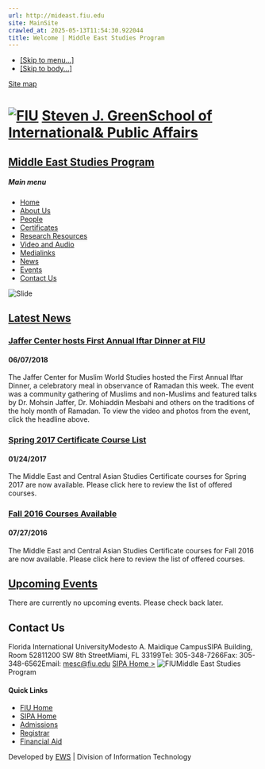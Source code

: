 ```yaml
---
url: http://mideast.fiu.edu
site: MainSite
crawled_at: 2025-05-13T11:54:30.922044
title: Welcome | Middle East Studies Program
---
```


  * [[Skip to menu...]](https://mesc.fiu.edu/#menu)
  * [[Skip to body...]](https://mesc.fiu.edu/#content)


[Site map](https://mesc.fiu.edu/sitemap/)
# [![FIU](https://cstatic.fiu.edu/fiulogo)](http://www.fiu.edu "Go to FIU Home") [Steven J. GreenSchool of International& Public Affairs](http://sipa.fiu.edu "Go to Steven J. Green School of International & Public Affairs Home")
## [Middle East Studies Program](https://mesc.fiu.edu/ "Go home")
##### Main menu
  * [Home](https://mesc.fiu.edu/)
  * [About Us](https://mesc.fiu.edu/about/)
  * [People](https://mesc.fiu.edu/people/)
  * [Certificates](https://mesc.fiu.edu/certificate/)
  * [Research Resources](https://mesc.fiu.edu/research-resources/)
  * [Video and Audio](https://mesc.fiu.edu/videos/)
  * [Medialinks](https://mesc.fiu.edu/medialinks/)
  * [News](https://mesc.fiu.edu/news/)
  * [Events](https://mesc.fiu.edu/events/)
  * [Contact Us](https://mesc.fiu.edu/contact/)


![Slide](https://mesc.fiu.edu/inc.l/slide-1/slide.png)
## [Latest News](https://mesc.fiu.edu/news/)
### [Jaffer Center hosts First Annual Iftar Dinner at FIU](https://sipa.fiu.edu/news/2018/jaffer-center-hosts-first-annual-iftar-dinner-at-fiu/)
#### 06/07/2018
The Jaffer Center for Muslim World Studies hosted the First Annual Iftar Dinner, a celebratory meal in observance of Ramadan this week. The event was a community gathering of Muslims and non-Muslims and featured talks by Dr. Mohsin Jaffer, Dr. Mohiaddin Mesbahi and others on the traditions of the holy month of Ramadan. To view the video and photos from the event, click the headline above.
### [Spring 2017 Certificate Course List](http://mesc.fiu.edu/certificate/)
#### 01/24/2017
The Middle East and Central Asian Studies Certificate courses for Spring 2017 are now available. Please click here to review the list of offered courses.
### [Fall 2016 Courses Available](http://mesc.fiu.edu/certificate/)
#### 07/27/2016
The Middle East and Central Asian Studies Certificate courses for Fall 2016 are now available. Please click here to review the list of offered courses.
## [Upcoming Events](https://mesc.fiu.edu/events/)
There are currently no upcoming events. Please check back later.
## Contact Us
Florida International UniversityModesto A. Maidique CampusSIPA Building, Room 52811200 SW 8th StreetMiami, FL 33199Tel: 305-348-7266Fax: 305-348-6562Email: mesc@fiu.edu
[ SIPA Home >](http://sipa.fiu.edu/)
![FIU](https://cstatic.fiu.edu/fiulogo_grey.png)Middle East Studies Program
#### Quick Links
  * [FIU Home](http://www.fiu.edu/)
  * [SIPA Home](http://sipa.fiu.edu/)
  * [Admissions](http://admissions.fiu.edu/)
  * [Registrar](http://onestop.fiu.edu)
  * [Financial Aid](http://onestop.fiu.edu/financial-aid/)


Developed by [EWS](http://ews.fiu.edu "Enterprise Web Services") | Division of Information Technology
